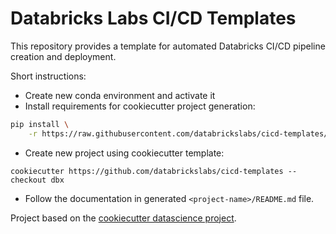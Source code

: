 # Databricks Labs CI/CD Templates

This repository provides a template for automated Databricks CI/CD pipeline creation and deployment.

Short instructions: 
- Create new conda environment and activate it
- Install requirements for cookiecutter project generation:
```bash
pip install \
    -r https://raw.githubusercontent.com/databrickslabs/cicd-templates/dbx/requirements.txt
```
- Create new project using cookiecutter template:
```
cookiecutter https://github.com/databrickslabs/cicd-templates --checkout dbx
```
- Follow the documentation in generated `<project-name>/README.md` file.


Project based on the [cookiecutter datascience project](https://drivendata.github.io/cookiecutter-data-science).
